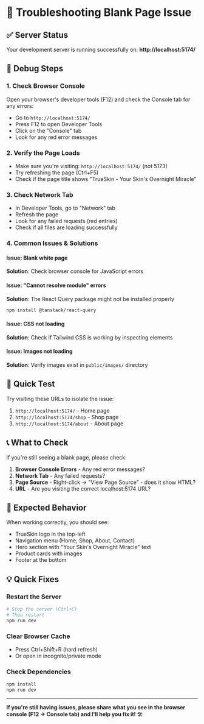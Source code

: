 # 🔧 Troubleshooting Blank Page Issue

## ✅ Server Status
Your development server is running successfully on: **http://localhost:5174/**

## 🧪 Debug Steps

### 1. **Check Browser Console**
Open your browser's developer tools (F12) and check the Console tab for any errors:
- Go to `http://localhost:5174/`
- Press F12 to open Developer Tools
- Click on the "Console" tab
- Look for any red error messages

### 2. **Verify the Page Loads**
- Make sure you're visiting: `http://localhost:5174/` (not 5173)
- Try refreshing the page (Ctrl+F5)
- Check if the page title shows "TrueSkin - Your Skin's Overnight Miracle"

### 3. **Check Network Tab**
- In Developer Tools, go to "Network" tab
- Refresh the page
- Look for any failed requests (red entries)
- Check if all files are loading successfully

### 4. **Common Issues & Solutions**

#### Issue: Blank white page
**Solution**: Check browser console for JavaScript errors

#### Issue: "Cannot resolve module" errors
**Solution**: The React Query package might not be installed properly
```bash
npm install @tanstack/react-query
```

#### Issue: CSS not loading
**Solution**: Check if Tailwind CSS is working by inspecting elements

#### Issue: Images not loading
**Solution**: Verify images exist in `public/images/` directory

## 🎯 Quick Test

Try visiting these URLs to isolate the issue:
1. `http://localhost:5174/` - Home page
2. `http://localhost:5174/shop` - Shop page
3. `http://localhost:5174/about` - About page

## 📞 What to Check

If you're still seeing a blank page, please check:

1. **Browser Console Errors** - Any red error messages?
2. **Network Tab** - Any failed requests?
3. **Page Source** - Right-click → "View Page Source" - does it show HTML?
4. **URL** - Are you visiting the correct localhost:5174 URL?

## 🚀 Expected Behavior

When working correctly, you should see:
- TrueSkin logo in the top-left
- Navigation menu (Home, Shop, About, Contact)
- Hero section with "Your Skin's Overnight Miracle" text
- Product cards with images
- Footer at the bottom

## 💡 Quick Fixes

### Restart the Server
```bash
# Stop the server (Ctrl+C)
# Then restart
npm run dev
```

### Clear Browser Cache
- Press Ctrl+Shift+R (hard refresh)
- Or open in incognito/private mode

### Check Dependencies
```bash
npm install
npm run dev
```

---

**If you're still having issues, please share what you see in the browser console (F12 → Console tab) and I'll help you fix it!** 🛠️
